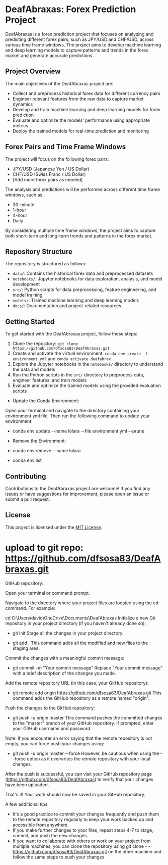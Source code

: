 # DeafAbraxas: Forex Prediction Project

DeafAbraxas is a forex prediction project that focuses on analyzing and predicting different forex pairs, such as JPY/USD and CHF/USD, across various time frame windows. The project aims to develop machine learning and deep learning models to capture patterns and trends in the forex market and generate accurate predictions.

## Project Overview

The main objectives of the DeafAbraxas project are:
- Collect and preprocess historical forex data for different currency pairs
- Engineer relevant features from the raw data to capture market dynamics
- Develop and train machine learning and deep learning models for forex prediction
- Evaluate and optimize the models' performance using appropriate metrics
- Deploy the trained models for real-time prediction and monitoring

## Forex Pairs and Time Frame Windows

The project will focus on the following forex pairs:
- JPY/USD (Japanese Yen / US Dollar)
- CHF/USD (Swiss Franc / US Dollar)
- [Add more forex pairs as needed]

The analysis and predictions will be performed across different time frame windows, such as:
- 30-minute
- 1-hour
- 4-hour
- Daily

By considering multiple time frame windows, the project aims to capture both short-term and long-term trends and patterns in the forex market.

## Repository Structure

The repository is structured as follows:
- `data/`: Contains the historical forex data and preprocessed datasets
- `notebooks/`: Jupyter notebooks for data exploration, analysis, and model development
- `src/`: Python scripts for data preprocessing, feature engineering, and model training
- `models/`: Trained machine learning and deep learning models
- `docs/`: Documentation and project-related resources

## Getting Started

To get started with the DeafAbraxas project, follow these steps:
1. Clone the repository: `git clone https://github.com/dfsosa83/DeafAbraxas.git`
2. Create and activate the virtual environment: `conda env create -f environment.yml` and `conda activate deafabrax`
3. Explore the Jupyter notebooks in the `notebooks/` directory to understand the data and models
4. Run the Python scripts in the `src/` directory to preprocess data, engineer features, and train models
5. Evaluate and optimize the trained models using the provided evaluation scripts

- Update the Conda Environment:

Open your terminal and navigate to the directory containing your environment.yml file. Then run the following command to update your environment:

- conda env update --name lolara --file environment.yml --prune

- Remove the Environment:
- conda env remove --name lolara
- conda env list

## Contributing

Contributions to the DeafAbraxas project are welcome! If you find any issues or have suggestions for improvement, please open an issue or submit a pull request.

## License

This project is licensed under the [MIT License](LICENSE).

# upload to git repo: https://github.com/dfsosa83/DeafAbraxas.git

GitHub repository:

Open your terminal or command prompt.

Navigate to the directory where your project files are located using the cd command. For example:

cd C:\Users\david\OneDrive\Documents\DeafAbraxas
Initialize a new Git repository in your project directory (if you haven't already done so):

- git init
Stage all the changes in your project directory:

- git add .
This command adds all the modified and new files to the staging area.

Commit the changes with a meaningful commit message:

- git commit -m "Your commit message"
Replace "Your commit message" with a brief description of the changes you made.

Add the remote repository URL (in this case, your GitHub repository):

- git remote add origin https://github.com/dfsosa83/DeafAbraxas.git
This command adds the GitHub repository as a remote named "origin".

Push the changes to the GitHub repository:

- git push -u origin master
This command pushes the committed changes to the "master" branch of your GitHub repository. If prompted, enter your GitHub username and password.

Note: If you encounter an error saying that the remote repository is not empty, you can force push your changes using:

- git push -u origin master --force
However, be cautious when using the --force option as it overwrites the remote repository with your local changes.

After the push is successful, you can visit your GitHub repository page (https://github.com/dfsosa83/DeafAbraxas) to verify that your changes have been uploaded.

That's it! Your work should now be saved in your GitHub repository.

A few additional tips:

- It's a good practice to commit your changes frequently and push them to the remote repository regularly to keep your work backed up and accessible from anywhere.
- If you make further changes to your files, repeat steps 4-7 to stage, commit, and push the new changes.
- If you want to collaborate with others or work on your project from multiple machines, you can clone the repository using git clone - -https://github.com/dfsosa83/DeafAbraxas.git on the other machine and follow the same steps to push your changes.